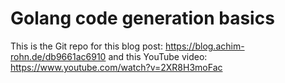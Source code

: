 # Golang code generation basics

This is the Git repo for this blog post: https://blog.achim-rohn.de/db9661ac6910 and this YouTube video: https://www.youtube.com/watch?v=2XR8H3moFac
